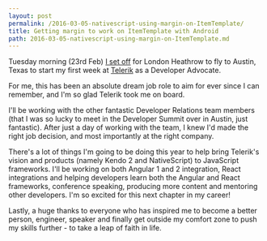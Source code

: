 ```yaml
---
layout: post
permalink: /2016-03-05-nativescript-using-margin-on-ItemTemplate/
title: Getting margin to work on ItemTemplate with Android
path: 2016-03-05-nativescript-using-margin-on-ItemTemplate.md
---
```


Tuesday morning (23rd Feb) [I set off](https://twitter.com/toddmotto/status/702054975451561984) for London Heathrow to fly to Austin, Texas to start my first week at [Telerik](http://telerik.com) as a Developer Advocate.

For me, this has been an absolute dream job role to aim for ever since I can remember, and I'm so glad Telerik took me on board.

I'll be working with the other fantastic Developer Relations team members (that I was so lucky to meet in the Developer Summit over in Austin, just fantastic). After just a day of working with the team, I knew I'd made the right job decision, and most importantly at the right company.

There's a lot of things I'm going to be doing this year to help bring Telerik's vision and products (namely Kendo 2 and NativeScript) to JavaScript frameworks. I'll be working on both Angular 1 and 2 integration, React integrations and helping developers learn both the Angular and React frameworks, conference speaking, producing more content and mentoring other developers. I'm so excited for this next chapter in my career!

Lastly, a huge thanks to everyone who has inspired me to become a better person, engineer, speaker and finally get outside my comfort zone to push my skills further - to take a leap of faith in life.
